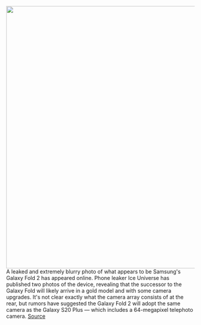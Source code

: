 <img src='https://cdn.vox-cdn.com/thumbor/-75rOuC1K7zVSaHrDE4UgLa470M=/0x0:1320x880/1200x800/filters:focal(555x335:765x545)/cdn.vox-cdn.com/uploads/chorus_image/image/67080225/galaxyfold2.0.jpg' width='700px' /><br/>
A leaked and extremely blurry photo of what appears to be Samsung's Galaxy Fold 2 has appeared online. Phone leaker Ice Universe has published two photos of the device, revealing that the successor to the Galaxy Fold will likely arrive in a gold model and with some camera upgrades. It's not clear exactly what the camera array consists of at the rear, but rumors have suggested the Galaxy Fold 2 will adopt the same camera as the Galaxy S20 Plus — which includes a 64-megapixel telephoto camera.
<a href='https://www.theverge.com/2020/7/20/21330944/samsung-galaxy-fold-2-leaked-images-camera-gold-model'> Source <a/>